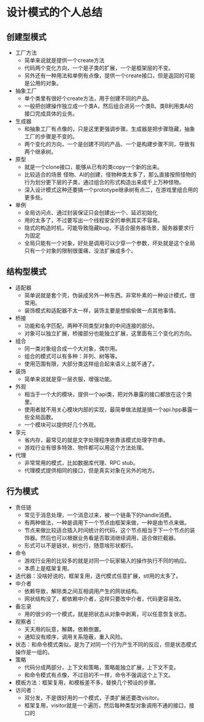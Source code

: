 # 设计模式的个人总结


## 创建型模式

- 工厂方法
  - 简单来说就是提供一个create方法
  - 代码两个变化方向，一个是子类的扩展，一个是框架层的不变。
  - 另外还有一种用法和单例有点像，提供一个create接口，但是返回的可能是公用的对象。
- 抽象工厂
  - 单个类里有很好个create方法，用于创建不同的产品。
  - 一般把创建操作独立成一个类A，然后组合进另一个类B。类B利用类A的接口完成具体的业务。
- 生成器
  - 和抽象工厂有点像的，只是这里更强调步骤。生成器是把步骤隐藏，抽象工厂的步骤是不变的。
  - 两个变化的方向，一个是创建不同的产品、一个是构建步骤不同，导致有两个继承树。
- 原型
  - 就是一个clone接口，能够从已有的类copy一个新的出来。
  - 比较适合的场景 怪物、AI的创建，怪物种类太多了，那么直接按照怪物的行为划分更下层的子类，通过组合的形式构造出来成千上万种怪物。
  - 深入设计模式这种还要搞一个prototype继承树有点二，在游戏里组合用的更多些。
- 单例
  - 全局访问点、通过封装保证只会创建出一个、延迟初始化
  - 用的太多了，不过要写出一个线程安全的单例其实不容易。
  - 隐式的构造时机，可能导致隐藏bug，不适合服务器场景，服务器要求行为固定
  - 全局只能有一个对象，好处是调用可以少穿一个参数，坏处就是这个全局只有一个对象的限制很蛋痛，没法扩展成多个。

## 结构型模式

- 适配器
  - 简单说就是套个壳，伪装成另外一种东西。非常朴素的一种设计模式，很常用。
  - 装饰模式和适配器不太一样，装饰主要是想偷偷做一点其他事情。
- 桥接
  - 功能和名字匹配，两种不同类型对象的中间连接的部分。
  - 对象可以独立扩展，桥接部分也能独立扩展，这里面有三个变化的方向。
- 组合
  - 同一类对象组合成一个大对象，偶尔用。
  - 组合的模式可以有多种：并列、树等等。
  - 使用范围有限，大部分类这样组合起来语义上就不通了。
- 装饰
  - 简单来说就是穿一层衣服，增强功能。
- 外观
  - 相当于一个大的模块，提供一个api类，把对外暴露的接口都放在这个类里。
  - 使用者就不用关心模块内部的实现，最简单做法就是搞一个api.hpp暴露一些全局函数。
  - 一个模块可以提供好几个外观。
- 享元
  - 省内存，最常见的就是文字处理程序依靠该模式处理字符串。
  - 游戏行业有很多特效、物件都可以用这个方法处理。
- 代理
  - 非常常用的模式，比如数据库代理、RPC stub。
  - 代理模式提供相同的接口，但是真实对象在另外的地方。

## 行为模式

- 责任链
  - 常见于消息处理，一个消息过来，被一个链条下的handle消费。
  - 有两种做法，一种是调用下一个节点由框架来做，一种是由节点来做。
  - 节点来做比较适合插入时间统计的代码，这个节点相当于下一个节点的装饰器。然后也可以根据业务看是否取消继续调用，适合做拦截器。
  - 形式可以不是链状，树也行，随意啥形状都行。
- 命令
  - 游戏行业用的比较多的就是对同一个玩家输入的操作执行不同的响应。
  - 本质上是框架复用。
- 迭代器：没啥好说的，框架复用，迭代模式任意扩展，stl用的太多了。
- 中介者
  - 依赖导致，解除类之间互相调用产生的网状结构。
  - 网状结构没了，都依赖中介者，这样只要改中介者，代码更容易改。
- 备忘录
  - 用的很少的一个模式，就是把状态从对象中剥离，可以任意恢复状态。
- 观察者：
  - 天天用的玩意，解耦，依赖倒置。
  - 通知没有顺序，调用关系隐蔽，重入风险。
- 状态：和命令模式类似，是为了对同一个行为产生不同的反应，但是状态模式操作是一组的。
- 策略
  - 代码分成两部分，上下文和策略，策略能独立扩展，上下文不变。
  - 和命令模式有点像，不过目的不一样，命令不强调这个上下文。
- 模板方法：框架复用，和模板差不多，替换几个预设的步骤。
- 访问者：
  - 双分发，不是很好用的一个模式，子类扩展还要改visitor。
  - 框架复用，visitor就是一个遍历，然后每种类型对象调用不通的接口，接口的

